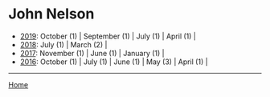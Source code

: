 # John Nelson

  * [2019](./john-nelson-2019.md): 
      October (1) | 
      September (1) | 
      July (1) | 
      April (1) | 
  * [2018](./john-nelson-2018.md): 
      July (1) | 
      March (2) | 
  * [2017](./john-nelson-2017.md): 
      November (1) | 
      June (1) | 
      January (1) | 
  * [2016](./john-nelson-2016.md): 
      October (1) | 
      July (1) | 
      June (1) | 
      May (3) | 
      April (1) | 

----

[Home](../)
